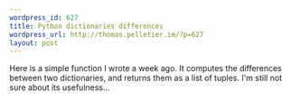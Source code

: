 ```yaml
--- 
wordpress_id: 627
title: Python dictionaries differences
wordpress_url: http://thomas.pelletier.im/?p=627
layout: post
---
```

Here is a simple function I wrote a week ago. It computes the differences between two dictionaries, and returns them as a list of tuples. I'm still not sure about its usefulness...
 
<script src="http://gist.github.com/500734.js"> </script>

